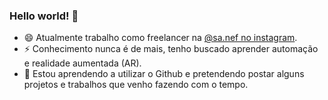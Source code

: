 ### Hello world! 👋

- 😄 Atualmente trabalho como freelancer na [@sa.nef no instagram](https://www.instagram.com/sa.nef/).
- ⚡ Conhecimento nunca é de mais, tenho buscado aprender automação e realidade aumentada (AR).
- 💬 Estou aprendendo a utilizar o Github e pretendendo postar alguns projetos e trabalhos que venho fazendo com o tempo.
